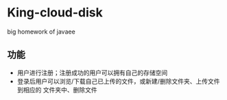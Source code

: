 # King-cloud-disk
big homework of javaee
## 功能
+ 用户进行注册；注册成功的用户可以拥有自己的存储空间
+ 登录后用户可以浏览/下载自己已上传的文件，或新建/删除文件夹、上传文件到相应的
文件夹中、删除文件
